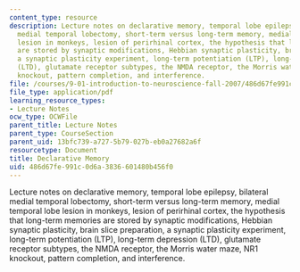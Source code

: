 ```yaml
---
content_type: resource
description: Lecture notes on declarative memory, temporal lobe epilepsy, bilateral
  medial temporal lobectomy, short-term versus long-term memory, medial temporal lobe
  lesion in monkeys, lesion of perirhinal cortex, the hypothesis that long-term memories
  are stored by synaptic modifications, Hebbian synaptic plasticity, brain slice preparation,
  a synaptic plasticity experiment, long-term potentiation (LTP), long-term depression
  (LTD), glutamate receptor subtypes, the NMDA receptor, the Morris water maze, NR1
  knockout, pattern completion, and interference.
file: /courses/9-01-introduction-to-neuroscience-fall-2007/486d67fe991c0d6a3836601480b456f0_19_declarative.pdf
file_type: application/pdf
learning_resource_types:
- Lecture Notes
ocw_type: OCWFile
parent_title: Lecture Notes
parent_type: CourseSection
parent_uid: 13bfc739-a727-5b79-027b-eb0a27682a6f
resourcetype: Document
title: Declarative Memory
uid: 486d67fe-991c-0d6a-3836-601480b456f0
---
```

Lecture notes on declarative memory, temporal lobe epilepsy, bilateral medial temporal lobectomy, short-term versus long-term memory, medial temporal lobe lesion in monkeys, lesion of perirhinal cortex, the hypothesis that long-term memories are stored by synaptic modifications, Hebbian synaptic plasticity, brain slice preparation, a synaptic plasticity experiment, long-term potentiation (LTP), long-term depression (LTD), glutamate receptor subtypes, the NMDA receptor, the Morris water maze, NR1 knockout, pattern completion, and interference.

